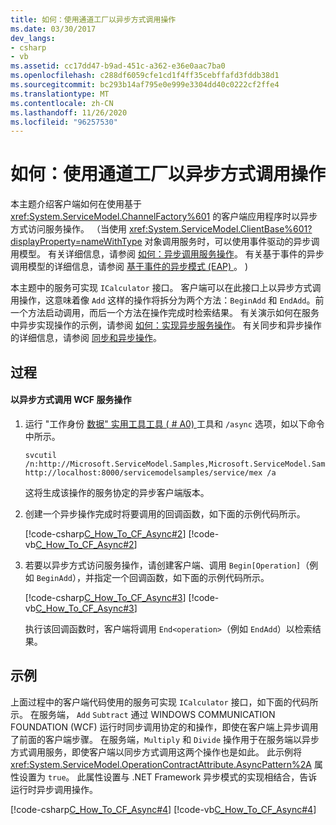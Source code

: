```yaml
---
title: 如何：使用通道工厂以异步方式调用操作
ms.date: 03/30/2017
dev_langs:
- csharp
- vb
ms.assetid: cc17dd47-b9ad-451c-a362-e36e0aac7ba0
ms.openlocfilehash: c288df6059cfe1cd1f4ff35cebffafd3fddb38d1
ms.sourcegitcommit: bc293b14af795e0e999e3304dd40c0222cf2ffe4
ms.translationtype: MT
ms.contentlocale: zh-CN
ms.lasthandoff: 11/26/2020
ms.locfileid: "96257530"
---
```

# <a name="how-to-call-operations-asynchronously-using-a-channel-factory"></a>如何：使用通道工厂以异步方式调用操作

本主题介绍客户端如何在使用基于 <xref:System.ServiceModel.ChannelFactory%601> 的客户端应用程序时以异步方式访问服务操作。 （当使用 <xref:System.ServiceModel.ClientBase%601?displayProperty=nameWithType> 对象调用服务时，可以使用事件驱动的异步调用模型。 有关详细信息，请参阅 [如何：异步调用服务操作](how-to-call-wcf-service-operations-asynchronously.md)。 有关基于事件的异步调用模型的详细信息，请参阅 [基于事件的异步模式 (EAP) ](../../../standard/asynchronous-programming-patterns/event-based-asynchronous-pattern-eap.md)。 )   
  
 本主题中的服务可实现 `ICalculator` 接口。 客户端可以在此接口上以异步方式调用操作，这意味着像 `Add` 这样的操作将拆分为两个方法：`BeginAdd` 和 `EndAdd`。前一个方法启动调用，而后一个方法在操作完成时检索结果。 有关演示如何在服务中异步实现操作的示例，请参阅 [如何：实现异步服务操作](../how-to-implement-an-asynchronous-service-operation.md)。 有关同步和异步操作的详细信息，请参阅 [同步和异步操作](../synchronous-and-asynchronous-operations.md)。  
  
## <a name="procedure"></a>过程  
  
#### <a name="to-call-wcf-service-operations-asynchronously"></a>以异步方式调用 WCF 服务操作  
  
1. 运行 "工作身份 [数据" 实用工具工具 ( # A0) ](../servicemodel-metadata-utility-tool-svcutil-exe.md) 工具和 `/async` 选项，如以下命令中所示。  
  
    ```console
    svcutil /n:http://Microsoft.ServiceModel.Samples,Microsoft.ServiceModel.Samples http://localhost:8000/servicemodelsamples/service/mex /a  
    ```  
  
     这将生成该操作的服务协定的异步客户端版本。  
  
2. 创建一个异步操作完成时将要调用的回调函数，如下面的示例代码所示。  
  
     [!code-csharp[C_How_To_CF_Async#2](../../../../samples/snippets/csharp/VS_Snippets_CFX/c_how_to_cf_async/cs/client.cs#2)]
     [!code-vb[C_How_To_CF_Async#2](../../../../samples/snippets/visualbasic/VS_Snippets_CFX/c_how_to_cf_async/vb/client.vb#2)]  
  
3. 若要以异步方式访问服务操作，请创建客户端、调用 `Begin[Operation]`（例如 `BeginAdd`），并指定一个回调函数，如下面的示例代码所示。  
  
     [!code-csharp[C_How_To_CF_Async#3](../../../../samples/snippets/csharp/VS_Snippets_CFX/c_how_to_cf_async/cs/client.cs#3)]
     [!code-vb[C_How_To_CF_Async#3](../../../../samples/snippets/visualbasic/VS_Snippets_CFX/c_how_to_cf_async/vb/client.vb#3)]  
  
     执行该回调函数时，客户端将调用 `End<operation>`（例如 `EndAdd`）以检索结果。  
  
## <a name="example"></a>示例  

 上面过程中的客户端代码使用的服务可实现 `ICalculator` 接口，如下面的代码所示。 在服务端， `Add` `Subtract` 通过 WINDOWS COMMUNICATION FOUNDATION (WCF) 运行时同步调用协定的和操作，即使在客户端上异步调用了前面的客户端步骤。 在服务端，`Multiply` 和 `Divide` 操作用于在服务端以异步方式调用服务，即使客户端以同步方式调用这两个操作也是如此。 此示例将 <xref:System.ServiceModel.OperationContractAttribute.AsyncPattern%2A> 属性设置为 `true`。 此属性设置与 .NET Framework 异步模式的实现相结合，告诉运行时异步调用操作。  
  
 [!code-csharp[C_How_To_CF_Async#4](../../../../samples/snippets/csharp/VS_Snippets_CFX/c_how_to_cf_async/cs/service.cs#4)]
 [!code-vb[C_How_To_CF_Async#4](../../../../samples/snippets/visualbasic/VS_Snippets_CFX/c_how_to_cf_async/vb/service.vb#4)]  
